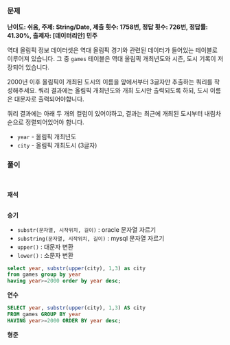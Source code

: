 ### 문제

**난이도: 쉬움, 주제: String/Date, 제출 횟수: 1758번, 정답 횟수: 726번, 정답률: 41.30%, 출제자: [데이터리안] 민주**

역대 올림픽 정보 데이터셋은 역대 올림픽 경기와 관련된 데이터가 들어있는 테이블로 이루어져 있습니다. 그 중 `games` 테이블은 역대 올림픽 개최년도와 시즌, 도시 기록이 저장되어 있습니다.

2000년 이후 올림픽이 개최된 도시의 이름을 앞에서부터 3글자만 추출하는 쿼리를 작성해주세요. 쿼리 결과에는 올림픽 개최년도와 개최 도시만 출력되도록 하되, 도시 이름은 대문자로 출력되어야합니다.

쿼리 결과에는 아래 두 개의 컬럼이 있어야하고, 결과는 최근에 개최된 도시부터 내림차순으로 정렬되어있어야 합니다.

- `year` - 올림픽 개최년도
- `city` - 올림픽 개최도시 (3글자)

### 풀이
<br>

**재석**

```sql

```

**승기**
- `substr(문자열, 시작위치, 길이)` : oracle 문자열 자르기
- `substring(문자열, 시작위치, 길이)` : mysql 문자열 자르기
- `upper()` : 대문자 변환
- `lower()` : 소문자 변환
```sql
select year, substr(upper(city), 1,3) as city
from games group by year
having year>=2000 order by year desc;
```

**연수**

```sql
SELECT year, substr(upper(city), 1,3) AS city
FROM games GROUP BY year
HAVING year>=2000 ORDER BY year desc;
```

**형준**
```sql

```

